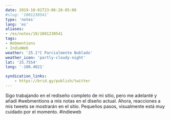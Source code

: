 ```yaml
---
date: 2019-10-01T23:06:28-05:00
#slug: '1001230541'
type: 'notes'
lang: 'es'
aliases:
- /es/notes/19/1001230541
tags:
- Webmentions
- IndieWeb
weather: '25.1°C Parcialmente Nublado'
weather_icon: 'partly-cloudy-night'
lat: '25.7554'
long: '-100.4021'

syndication_links:
    - https://brid.gy/publish/twitter
---
```

Sigo trabajando en el rediseño completo de mi sitio, pero me  adelanté y añadí #webmentions a mis notas en el diseño actual.
Ahora, reacciones a mis tweets se mostrarán en el sitio. Pequeños pasos, visualmente está muy cuidado por el momento. #indieweb
